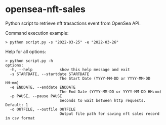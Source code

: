 # opensea-nft-sales
Python script to retrieve nft trasactions event from OpenSea API.

Command execution example:
``` 
> python script.py -s "2022-03-25" -e "2022-03-26"
``` 
Help for all options:
``` 
> python script.py -h
options:
  -h, --help            show this help message and exit
  -s STARTDATE, --startdate STARTDATE
                        The Start Date (YYYY-MM-DD or YYYY-MM-DD HH:mm)
  -e ENDDATE, --enddate ENDDATE
                        The End Date (YYYY-MM-DD or YYYY-MM-DD HH:mm)
  -p PAUSE, --pause PAUSE
                        Seconds to wait between http requests. Default: 1
  -o OUTFILE, --outfile OUTFILE
                        Output file path for saving nft sales record in csv format
```

